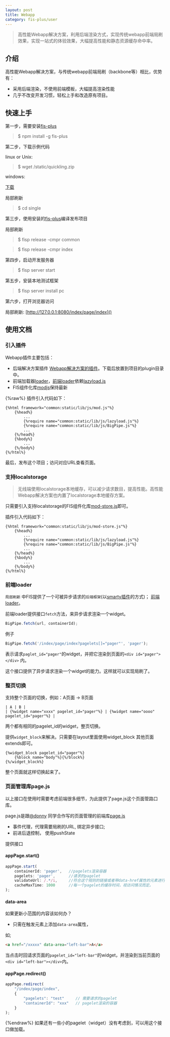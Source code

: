 ```yaml
---
layout: post
title: Webapp
category: fis-plus/user
---
```


> 高性能Webapp解决方案，利用后端渲染方式，实现传统webapp前端局刷效果，实现一站式的体验效果，大幅提高性能和静态资源缓存命中率。

## 介绍
高性能Webapp解决方案，与传统webapp前端局刷（backbone等）相比，优势有：

* 采用后端渲染，不使用前端模板，大幅提高渲染性能
* 几乎不改变开发习惯，轻松上手和改造原有项目。

## 快速上手

第一步，需要安装[fis-plus][0]

> $ npm install -g fis-plus

第二步，下载示例代码

linux or Unix:

> $ wget /static/quickling.zip

windows:

[下载](/static/quickling.zip)


局部刷新

> $ cd single

第三步，使用安装的[fis-plus][0]编译发布项目

局部刷新


> $ fisp release -cmpr common

> $ fisp release -cmpr index

第四步，启动开发服务器

> $ fisp server start

第五步，安装本地测试框架

> $ fisp server install pc

第六步，打开浏览器访问

局部刷新: [http://127.0.0.1:8080/index/page/index]()


## 使用文档

### **引入插件**

Webapp插件主要包括：

* 后端解决方案插件 [Webapp解决方案的插件][1]。下载后放置到项目的plugin目录中。
* 前端加载器[loader][2]，[前端loader][2]依赖[lazyload.js][4]
* FIS组件化库[modjs][3]保持最新

{%raw%}
插件引入代码如下：

```smarty
{%html framework="common:static/lib/js/mod.js"%}
    {%head%}
        ...
        {%require name="common:static/lib/js/lazyload.js"%}
        {%require name="common:static/lib/js/BigPipe.js"%}
        ...
    {%/head%}
    {%body%}
        ...
    {%/body%}
{%/html%}
```

最后，发布这个项目；访问对应URL查看页面。


### **支持localstorage**

> 无线端使用localstorage本地缓存，可以减少请求数目，提高性能。高性能Webapp解决方案也内置了localstorage本地缓存方案。

只需要引入支持localstorage的FIS组件化库[mod-store.js][6]即可。

插件引入代码如下：

```smarty
{%html framework="common:static/lib/js/mod-store.js"%}
    {%head%}
        ...
        {%require name="common:static/lib/js/lazyload.js"%}
        {%require name="common:static/lib/js/BigPipe.js"%}
        ...
    {%/head%}
    {%body%}
        ...
    {%/body%}
{%/html%}
```


### **前端loader**

`局部刷新` 中FIS提供了一个可被异步请求的`后端框架`(以[smarty插件][0]的方式)；
[前端loader][5]。

前端loader提供接口`fetch`方法，来异步请求渲染一个widget。

```javascript
BigPipe.fetch(url, containerId);
```


例子

```javascript
BigPipe.fetch('/index/page/index?pagelets[]="pager"', 'pager');
```

表示请求`paglet_id="pager"`的widget，并把它渲染到页面的`<div id="pager"></div>`
内。

这个接口提供了异步请求渲染一个widget的能力。这样就可以实现局刷了。

### 整页切换
支持整个页面的切换，例如：A页面 -> B页面

    | A | B |
    | {%widget name="xxxx" pagelet_id="pager"%} | {%widget name="oooo" pagelet_id="pager"%} |

两个都有相同的pagelet_id的widget，整页切换。

提供`widget_block`来解决。只需要在layout里面使用widget_block
其他页面extends即可。

```smarty
{%widget_block pagelet_id="pager"%}
    {%block name="body"%}{%/block%}
{%/widget_block%}
```


整个页面就这样切换起来了。


### **页面管理库page.js**

以上接口在使用时需要考虑前端很多细节，为此提供了page.js这个页面管路口库。

page.js是跟[@donny](https://github.com/doith) 同学合作写的页面管理的前端库[page.js](https://github.com/xiangshouding/bigpipe.smarty/blob/master/single/common/static/lib/js/spljs/page.js)

+ 事件代理，代理需要局刷的URL, 绑定异步接口;
+ 前进后退控制， 使用pushState

提供接口

#### appPage.start()

```javascript
appPage.start(
    containerId: 'pager',   //pagelets渲染容器
    pagelets: 'pager',      //请求的pagelet
    validateUrl: /.*/i,     //符合这个规则的链接或者带data-href属性的元素进行事件代理
    cacheMaxTime: 1000      //每一个pagelet的缓存时间，视访问情况而定。
);
```


#### data-area

如果更新小范围的内容该如何办？

+ 只需在触发元素上添加`data-area`属性，


如;

```html
<a href="/xxxxx" data-area="left-bar">A</a>
```

当点击时回请求页面的`pagelet_id="left-bar"`的widget，并渲染到当前页面的`<div id="left-bar"></div>`内。

#### appPage.redirect()

```javascript
appPage.redirect(
    "/index/page/index",
    {
        "pagelets": "test"     // 需要请求的pagelet
        "containerId": "xxx"   // pagelet渲染的容器
    }
);
```

{%endraw%}
如果还有一些小的pagelet（widget）没有考虑到，可以用这个接口做加载。


[0]: https://github.com/xiangshouding/bigpipe.smarty "BigPipe.smarty"
[1]: https://github.com/xiangshouding/fis-smarty-bigpipe-plugin "quickling plugin"
[2]: https://github.com/xiangshouding/bigpipe.smarty/blob/master/lazyrender/static/BigPipe.js "loader"
[3]: https://github.com/zjcqoo/mod "modjs"
[4]: https://github.com/xiangshouding/bigpipe.smarty/blob/master/lazyrender/static/lazyload.js "lazyload.js"
[5]: https://github.com/xiangshouding/bigpipe.smarty/blob/master/single/common/static/lib/js/BigPipe.js "loader"
[6]: https://github.com/xiangshouding/mod-store.js "mod-store.js"
